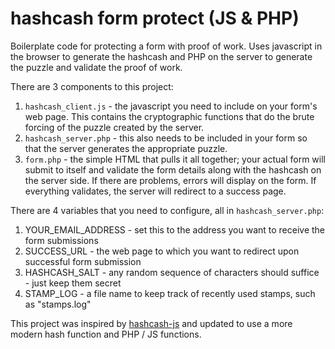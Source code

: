 # hashcash form protect (JS & PHP)
Boilerplate code for protecting a form with proof of work. 
Uses javascript in the browser to generate the hashcash and PHP on the server to generate the puzzle and validate the proof of work.

There are 3 components to this project:
1. `hashcash_client.js` - the javascript you need to include on your form's web page. This contains the cryptographic functions that do the brute forcing of the puzzle created by the server.
2. `hashcash_server.php` - this also needs to be included in your form so that the server generates the appropriate puzzle.
3. `form.php` - the simple HTML that pulls it all together; your actual form will submit to itself and validate the form details along with the hashcash on the server side. If there are problems, errors will display on the form. If everything validates, the server will redirect to a success page.

There are 4 variables that you need to configure, all in `hashcash_server.php`:
1. YOUR_EMAIL_ADDRESS - set this to the address you want to receive the form submissions
2. SUCCESS_URL - the web page to which you want to redirect upon successful form submission
3. HASHCASH_SALT - any random sequence of characters should suffice - just keep them secret
4. STAMP_LOG - a file name to keep track of recently used stamps, such as "stamps.log"

This project was inspired by [hashcash-js](https://github.com/007/hashcash-js) and updated to use a more modern hash function and PHP / JS functions.
